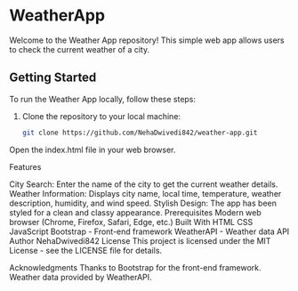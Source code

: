 ﻿# WeatherApp

Welcome to the Weather App repository! This simple web app allows users to check the current weather of a city.

## Getting Started

To run the Weather App locally, follow these steps:

1. Clone the repository to your local machine:

   ```bash
   git clone https://github.com/NehaDwivedi842/weather-app.git
Open the index.html file in your web browser.


Features


City Search: Enter the name of the city to get the current weather details.
Weather Information: Displays city name, local time, temperature, weather description, humidity, and wind speed.
Stylish Design: The app has been styled for a clean and classy appearance.
Prerequisites
Modern web browser (Chrome, Firefox, Safari, Edge, etc.)
Built With
HTML
CSS
JavaScript
Bootstrap - Front-end framework
WeatherAPI - Weather data API
Author
NehaDwivedi842 
License
This project is licensed under the MIT License - see the LICENSE file for details.

Acknowledgments
Thanks to Bootstrap for the front-end framework.
Weather data provided by WeatherAPI.
